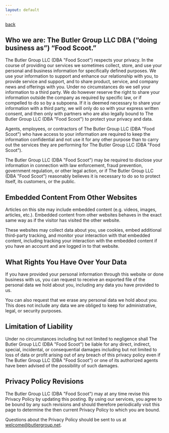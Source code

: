 ```yaml
---
layout: default
---
```

[back](./)
## Who we are: The Butler Group LLC DBA (“doing business as”) “Food Scoot.”

The Butler Group LLC (DBA "Food Scoot") respects your privacy.
In the course of providing our services we sometimes collect, store, and use your personal and business
information for specifically defined purposes.
We use your information to support and enhance our relationship with you, to provide service and support, and to
share product, service, and company news and offerings with you.
Under no circumstances do we sell your information to a third party.
We do however reserve the right to share your information outside the company as required by specific law, or if
compelled to do so by a subpoena.
If it is deemed necessary to share your information with a third party, we will only do so with your express
written consent, and then only with partners who are also legally bound to The Butler Group LLC (DBA "Food Scoot") to protect your
privacy and data.

Agents, employees, or contractors of The Butler Group LLC (DBA "Food Scoot") who have access to your information are required to
keep the information confidential and not use it for any other purpose than to carry out the services they are
performing for The Butler Group LLC (DBA "Food Scoot").

The Butler Group LLC (DBA "Food Scoot") may be required to disclose your information in connection with law enforcement, fraud
prevention, government regulation, or other legal action, or if The Butler Group LLC (DBA "Food Scoot") reasonably believes it is
necessary to do so to protect itself, its customers, or the public.

## Embedded Content From Other Websites

Articles on this site may include embedded content (e.g. videos, images, articles, etc.).
Embedded content from other websites behaves in the exact same way as if the visitor has visited the other
website.

These websites may collect data about you, use cookies, embed additional third-party tracking, and monitor your
interaction with that embedded content, including tracking your interaction with the embedded content if you
have an account and are logged in to that website.

## What Rights You Have Over Your Data

If you have provided your personal information through this website or done business with us,
you can request to receive an exported file of the personal data we hold about you, including any data you have
provided to us.

You can also request that we erase any personal data we hold about you.
This does not include any data we are obliged to keep for administrative, legal, or security purposes.

## Limitation of Liability

Under no circumstances including but not limited to negligence shall The Butler Group LLC (DBA "Food Scoot") be liable for any
direct, indirect, special, incidental, or consequential damages including but not limited to loss of data or
profit arising out of any breach of this privacy policy even if The Butler Group LLC (DBA "Food Scoot") or one of its authorized
agents have been advised of the possibility of such damages. 

## Privacy Policy Revisions

The Butler Group LLC (DBA "Food Scoot") may at any time revise this Privacy Policy by updating this posting.
By using our services, you agree to be bound by any such revisions and should therefore periodically visit this
page to determine the then current Privacy Policy to which you are bound.

Questions about the Privacy Policy should be sent to us at welcome@butlergroup.net. 